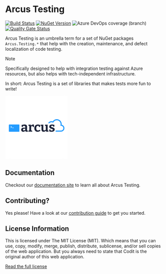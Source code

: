 # Arcus Testing
[![Build Status](https://dev.azure.com/codit/Arcus/_apis/build/status/Commit%20builds/CI%20-%20Arcus.Testing?branchName=main)](https://dev.azure.com/codit/Arcus/_build/latest?definitionId=804&branchName=main)
[![NuGet Version](https://img.shields.io/nuget/v/Arcus.Testing.Logging.Xunit)](https://www.nuget.org/packages/Arcus.Testing.Logging.Xunit/)
![Azure DevOps coverage (branch)](https://img.shields.io/azure-devops/coverage/codit/arcus/804/main)
[![Quality Gate Status](https://sonarcloud.io/api/project_badges/measure?project=arcus-azure_arcus.testing&metric=alert_status)](https://sonarcloud.io/summary/new_code?id=arcus-azure_arcus.testing)

Arcus Testing is an umbrella term for a set of NuGet packages `Arcus.Testing.*` that help with the creation, maintenance, and defect localization of code testing.

> [!NOTE]
> Specifically designed to help with integration testing against Azure resources, but also helps with tech-independent infrastructure.

In short: Arcus Testing is a set of libraries that makes tests more fun to write!

![Arcus](https://raw.githubusercontent.com/arcus-azure/arcus/master/media/arcus.png)

## Documentation
Checkout our [documentation site](https://testing.arcus-azure.net/) to learn all about Arcus Testing.

## Contributing?
Yes please! Have a look at our [contribution guide](CONTRIBUTING.md) to get you started.

## License Information
This is licensed under The MIT License (MIT). Which means that you can use, copy, modify, merge, publish, distribute, sublicense, and/or sell copies of the web application. But you always need to state that Codit is the original author of this web application.

[Read the full license](https://github.com/arcus-azure/arcus.testing/blob/master/LICENSE)
